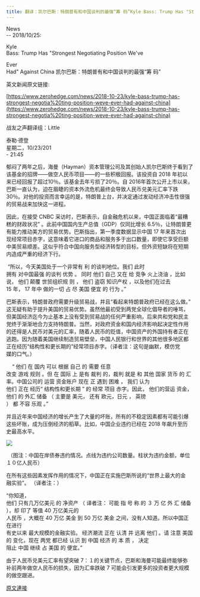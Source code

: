 ```yaml
---
title: 翻译：凯尔巴斯：特朗普有和中国谈判的最强“筹 码”Kyle Bass: Trump Has "Strongest Negotiating Position We've  Ever Had" Against China
---
```


News<br>-- 2018/10/25: 


Kyle<br>Bass: Trump Has "Strongest Negotiating Position We've 


Ever<br>Had" Against China 凯尔巴斯：特朗普有和中国谈判的最强“筹 码” 


英文新闻原文链接:  


[https://www.zerohedge.com/news/2018-10-23/kyle-bass-trump-has-strongest-negotia%20ting-position-weve-ever-had-against-china](https://www.zerohedge.com/news/2018-10-23/kyle-bass-trump-has-strongest-negotia%20ting-position-weve-ever-had-against-china)


战友之声翻译组：Little

泰勒·德登<br>星期二，10/23/201<br>- 21:45 


郁闷了两年之后，海曼（Hayman）资本管理公司及其创始人凯尔巴斯终于看到了<br>该基金的招牌——做空人民币项目——的一些积极回报。该投资自 2018 年初以 来已经回报了超过10％。该基金去年亏损了20％。自 2016年首次公开上市以来，<br>巴斯一直认为，迫在眉睫的资本外流危机最终会导致人民币兑美元汇率下跌 30％。对他的投资而言幸运的是，特朗普上台，并决定通过发动经济冲击性很强<br>的贸易战来加快这一进程。 


因此，在接受 CNBC 采访时，巴斯表示，自金融危机以来，中国正面临着“最糟<br>糕的财政状况” 。此前中国国内生产总值（GDP）仅同比增长 6.5％，让特朗普更 有能力推动美方的贸易优势。巴斯指出，第一季度数据显示中国 17 年来首次出<br>现经常项目赤字，这意味着它进口的商品和服务多于出口数量，即使它享受巨额 中美贸易顺差。这似乎符合中国向服务型经济转型的目标，但外资短缺将在短期 内造成严重的经济下行。


 “所以，今天美国处于一个非常有 利 的谈判地位。我们 此时<br>拥有 对中国最强 的谈判 优势 。 同时 他们 自己 又在 给 竞争 火上浇油 ，比如说， 他们 颠覆 世贸组织规 则 ， 他们 盗窃 知识产权 ，以及他们在过去<br>15 年， 17 年中 做的一切 占 尽 美国 便宜 的 行为 。”






巴斯表示，特朗普政府需要升级贸易战，并且“看起来特朗普政府已经在这么做。”<br>这无疑有助于提升美国的贸易优势。虽然他最初受到两党全球化倡导者的唾骂， 但美国经济迄今为止基本上没有受到贸易战的任何严重影响，后来共和党和民主 党终于渐渐地合力支持特朗普。当然，对政府资金和国内经济影响起决定性作用<br>的还得是人民币对美元的汇率，随着人民币的贬值，中国资产的外国持有者正在 逃跑。因为随着美国继续制造贸易壁垒，中国人民银行和世界的其他很多地区都 正在经历“结构性和更长期的”经常项目赤字。（译者注：这句是幽默，模仿党<br>媒的口气。） 


    “ 他们 在 国内 可以 根据 自己 的 需要 任意<br>改变 游戏 规则 。但 在 国际 上 是有 裁判 的，裁判 就是 和 其他 国家 货币 的 汇率。中国公司的 运营 资金账户 现在 正 遇到 困难 ， 我们 认为<br>他们 正在 经历“ 结构性和更长期 ” 的 经常 项目 赤字。因此， 他们的营运 资金， 他们 的 外汇 储备 （ 主要是 美元， 还有 欧元，日元 ， 英镑<br>） 都 不容 乐观 。” 


并且近年来中国经济的增长产生了大量的坏账，所有的不稳定因素都有可能引爆<br>这些坏账，成为压倒经济的稻草。比如，中国企业违约已经在 2018 年飙升至历 史最高水平。 





[![](https://4.bp.blogspot.com/-k4f4qtaHONc/W9JeyVsESkI/AAAAAAAABFI/Q68YONfD7NgI0pPczELLJIm5JQ8o8n2DwCLcBGAs/s400/1.PNG)](https://4.bp.blogspot.com/-k4f4qtaHONc/W9JeyVsESkI/AAAAAAAABFI/Q68YONfD7NgI0pPczELLJIm5JQ8o8n2DwCLcBGAs/s1600/1.PNG)



 （图注：中国在岸债券违约情况。点线为违约公司数量。柱状为违约金额，单位<br>１０亿人民币） 


在所有这些因素发挥作用的情况下，中国正在实施巴斯所说的“世界上最大的金<br>融实验”。 （译者注：） 


“你知道，<br>他们 只有几万亿美元 的 净资产 （ 译者注： 可能 指 号 称 的 ３ 万 亿 外 汇 储备 ），却 印了 等值 40 万亿美元的<br>人民币 ，大概在 40 万亿 美金 到 50 万亿 美金 之间，没有人知道。所以中国正在进行<br>有史以来 最大规模的金融实验。 经济潮流 正在 认清 并 远离 他们 。请 注意 美国 的 变化，现在 两党 都已经 认识 到 中国 经济 的 本 质 ， 决定<br>阻止 中国 继续 占 美国 的 便宜。” 


由于人民币兑美元汇率有望突破 7：１的关键节点，巴斯和海曼可能最终能够弥<br>补前两年做空人民币的损失，因为汇率跌破 7 可能会引发更多的投资者更大规模 的做空跟进。

[原文連接](http://littleantvoice.blogspot.com/2018/10/kyle-bass-trump-has-strongest.html)